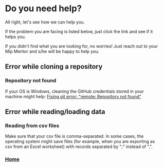 # Do you need help?

All right, let's see how we can help you.

If the problem you are facing is listed below, just click the link and see if it helps you.

If you didn't find what you are looking for, no worries! Just reach out to your Mip Mentor and s/he will be happy to help you.

## Error while cloning a repository

### Repository not found

If your OS is Windows, cleaning the GitHub credentials stored in your machine might help: [Fixing git error: "remote: Repository not found"][repository_not_found]

## Error while reading/loading data

### Reading from csv files

Make sure that your csv file is comma-separated. In some cases, the operating system might save files (for example, when you are exporting as csv from an Excel worksheet) with records separated by ";" instead of ",".

[repository_not_found]: http://sushg.blogspot.com/2019/01/fixing-git-error-remote-repository-not.html

### [Home](../README.md)
